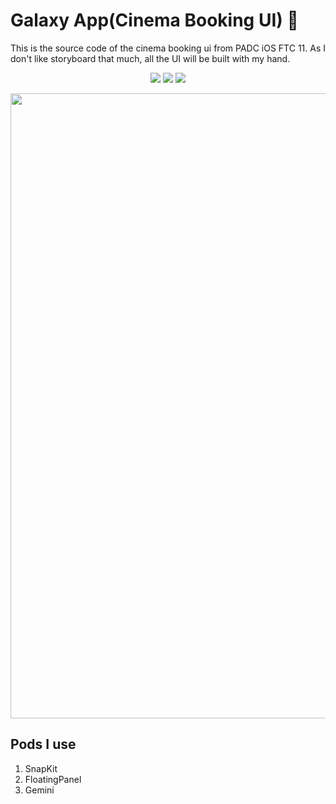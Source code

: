 # Galaxy App(Cinema Booking UI) 🎥
This is the source code of the cinema booking ui from PADC iOS FTC 11. As I don't like storyboard that much, all the UI will be built with my hand.

<p align="center">
    <img src="https://img.shields.io/badge/ios-13.0+-blue.svg" />
    <img src="https://img.shields.io/badge/Swift-5.1-brightgreen.svg" />
    <a href="https://github.com/kyaw-codes/MusicBox/blob/master/LICENSE">
        <img src="https://img.shields.io/badge/license-MIT-brightgreen.svg" />
    </a>
</p>

<div align="center">
	 <img src="https://user-images.githubusercontent.com/59503767/117310782-9d7f3e00-aea9-11eb-9ba5-3392fe0056c5.png" attr="Galaxy App mock-up" height="1000" />
</div>

## Pods I use
1. SnapKit
2. FloatingPanel
3. Gemini
